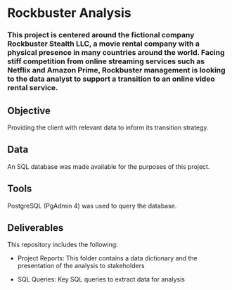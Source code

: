 Rockbuster Analysis
===================

### This project is centered around the fictional company Rockbuster Stealth LLC, a movie rental company with a physical presence in many countries around the world. Facing stiff competition from online streaming services such as Netflix and Amazon Prime, Rockbuster management is looking to the data analyst to support a transition to an online video rental service.

Objective
---------

Providing the client with relevant data to inform its transition strategy.

Data
----

An SQL database was made available for the purposes of this project.

Tools
-----

PostgreSQL (PgAdmin 4) was used to query the database.

Deliverables
------------

This repository includes the following:

-   Project Reports: This folder contains a data dictionary and the presentation of the analysis to stakeholders

-   SQL Queries: Key SQL queries to extract data for analysis
